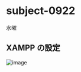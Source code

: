 # subject-0922
水曜

## XAMPP の設定
![image](https://user-images.githubusercontent.com/1501327/134298835-173aff93-b436-4d84-9a78-258599723ad4.png)
